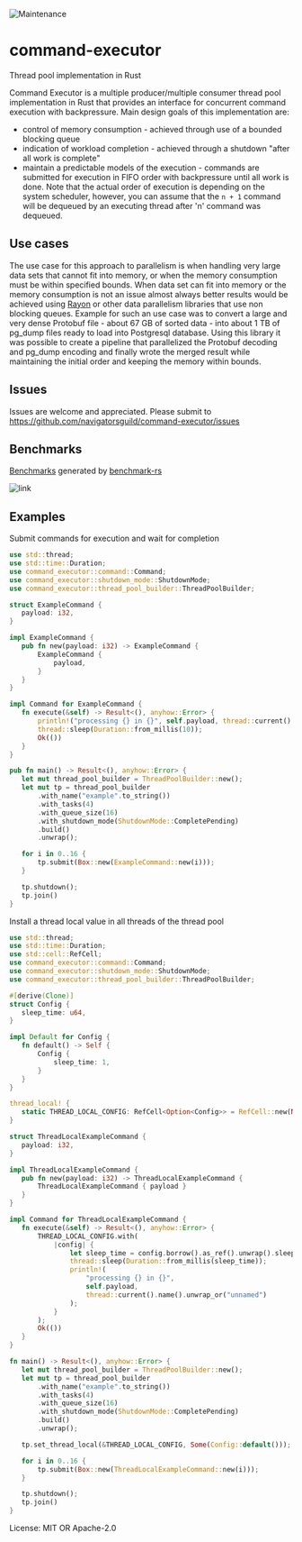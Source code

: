 ![Maintenance](https://img.shields.io/badge/maintenance-activly--developed-brightgreen.svg)

# command-executor

Thread pool implementation in Rust

Command Executor is a multiple producer/multiple consumer thread pool implementation in Rust
that provides an interface for concurrent command execution with backpressure. Main design
goals of this implementation are:
* control of memory consumption - achieved through use of a bounded blocking queue
* indication of workload completion - achieved through a shutdown "after all work is complete"
* maintain a predictable models of the execution - commands are submitted for execution in FIFO order with
backpressure until all work is done. Note that the actual order of execution is depending on
the system scheduler, however, you can assume that the `n + 1` command will be dequeued by an
executing thread after 'n' command was dequeued.

## Use cases
The use case for this approach to parallelism is when handling very large data sets that cannot fit
into memory, or when the memory consumption must be within specified bounds. When data set can
fit into memory or the memory consumption is not an issue almost always better results would be
achieved using [Rayon](https://crates.io/crates/rayon) or other data parallelism libraries that
use non blocking queues.
Example for such an use case was to convert a large and very dense Protobuf file - about
67 GB of sorted data - into about 1 TB of pg_dump files ready to load into Postgresql
database. Using this library it was possible to create a pipeline that parallelized the
Protobuf decoding and pg_dump encoding and finally wrote the merged result while maintaining
the initial order and keeping the memory within bounds.

## Issues
Issues are welcome and appreciated. Please submit to https://github.com/navigatorsguild/command-executor/issues

## Benchmarks
[Benchmarks](https://github.com/navigatorsguild/command-executor/wiki/Benchmarks) generated by
[benchmark-rs](https://crates.io/crates/benchmark-rs)

![link](https://user-images.githubusercontent.com/122003456/235414598-727d804a-b8ad-4520-871b-5fd8be33bf44.png)

## Examples

Submit commands for execution and wait for completion
```rust
use std::thread;
use std::time::Duration;
use command_executor::command::Command;
use command_executor::shutdown_mode::ShutdownMode;
use command_executor::thread_pool_builder::ThreadPoolBuilder;

struct ExampleCommand {
   payload: i32,
}

impl ExampleCommand {
   pub fn new(payload: i32) -> ExampleCommand {
       ExampleCommand {
           payload,
       }
   }
}

impl Command for ExampleCommand {
   fn execute(&self) -> Result<(), anyhow::Error> {
       println!("processing {} in {}", self.payload, thread::current().name().unwrap_or("unnamed"));
       thread::sleep(Duration::from_millis(10));
       Ok(())
   }
}

pub fn main() -> Result<(), anyhow::Error> {
   let mut thread_pool_builder = ThreadPoolBuilder::new();
   let mut tp = thread_pool_builder
       .with_name("example".to_string())
       .with_tasks(4)
       .with_queue_size(16)
       .with_shutdown_mode(ShutdownMode::CompletePending)
       .build()
       .unwrap();

   for i in 0..16 {
       tp.submit(Box::new(ExampleCommand::new(i)));
   }

   tp.shutdown();
   tp.join()
}
```

Install a thread local value in all threads of the thread pool
```rust
use std::thread;
use std::time::Duration;
use std::cell::RefCell;
use command_executor::command::Command;
use command_executor::shutdown_mode::ShutdownMode;
use command_executor::thread_pool_builder::ThreadPoolBuilder;

#[derive(Clone)]
struct Config {
   sleep_time: u64,
}

impl Default for Config {
   fn default() -> Self {
       Config {
           sleep_time: 1,
       }
   }
}

thread_local! {
   static THREAD_LOCAL_CONFIG: RefCell<Option<Config>> = RefCell::new(None);
}

struct ThreadLocalExampleCommand {
   payload: i32,
}

impl ThreadLocalExampleCommand {
   pub fn new(payload: i32) -> ThreadLocalExampleCommand {
       ThreadLocalExampleCommand { payload }
   }
}

impl Command for ThreadLocalExampleCommand {
   fn execute(&self) -> Result<(), anyhow::Error> {
       THREAD_LOCAL_CONFIG.with(
           |config| {
               let sleep_time = config.borrow().as_ref().unwrap().sleep_time;
               thread::sleep(Duration::from_millis(sleep_time));
               println!(
                   "processing {} in {}",
                   self.payload,
                   thread::current().name().unwrap_or("unnamed")
               );
           }
       );
       Ok(())
   }
}

fn main() -> Result<(), anyhow::Error> {
   let mut thread_pool_builder = ThreadPoolBuilder::new();
   let mut tp = thread_pool_builder
       .with_name("example".to_string())
       .with_tasks(4)
       .with_queue_size(16)
       .with_shutdown_mode(ShutdownMode::CompletePending)
       .build()
       .unwrap();

   tp.set_thread_local(&THREAD_LOCAL_CONFIG, Some(Config::default()));

   for i in 0..16 {
       tp.submit(Box::new(ThreadLocalExampleCommand::new(i)));
   }

   tp.shutdown();
   tp.join()
}
```


License: MIT OR Apache-2.0
